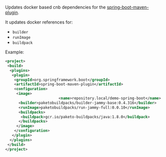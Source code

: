 Updates docker based cnb dependencies for the [spring-boot-maven-plugin](https://docs.spring.io/spring-boot/maven-plugin/build-image.html#build-image.examples.buildpacks).

It updates docker references for:

- `builder`
- `runImage`
- `buildpack`

Example:

```xml
<project>
 <build>
  <plugins>
   <plugin>
    <groupId>org.springframework.boot</groupId>
    <artifactId>spring-boot-maven-plugin</artifactId>
    <configuration>
     <image>
                        <name>repository.local/demo-spring-boot</name>
      <builder>paketobuildpacks/builder-jammy-base:0.4.316</builder>
      <runImage>paketobuildpacks/run-jammy-full:0.0.10</runImage>
      <buildpacks>
       <buildpack>gcr.io/paketo-buildpacks/java:1.8.0</buildpack>
      </buildpacks>
     </image>
    </configuration>
   </plugin>
  </plugins>
 </build>
</project>
```

